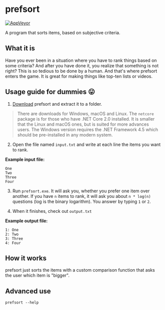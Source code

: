 # prefsort

[![AppVeyor](https://img.shields.io/appveyor/ci/teo-tsirpanis/prefsort.svg?style=flat-square)](https://ci.appveyor.com/project/teo-tsirpanis/prefsort)

A program that sorts items, based on subjective criteria.

## What it is

Have you ever been in a situation where you have to rank things based on some criteria? And after you have done it, you realize that something is not right? This is so tedious to be done by a human. And that's where prefsort enters the game. It is great for making things like top-ten lists or videos.

## Usage guide for dummies 😛

1. [Download](https://github.com/teo-tsirpanis/prefsort/releases) prefsort and extract it to a folder.

> There are downloads for Windows, macOS and Linux. The `netcore` package is for those who have .NET Core 2.0 installed. It is smaller that the Linux and macOS ones, but is suited for more advances users. The Windows version requires the .NET Framework 4.5 which should be pre-installed in any modern system.

2. Open the file named `input.txt` and write at each line the items you want to rank.

__Example input file:__

```
One
Two
Three
Four
```

3. Run `prefsort.exe`. It will ask you, whether you prefer one item over another. If you have `n` items to rank, it will ask you about `n * log(n)` questions (log is the binary logarithm). You answer by typing `1` or `2`.

4. When it finishes, check out `output.txt`

__Example output file:__

```
1: One
2: Two
3: Three
4: Four
```

## How it works

prefsort just sorts the items with a custom comparison function that asks the user which item is "bigger".

## Advanced use

`prefsort --help`
